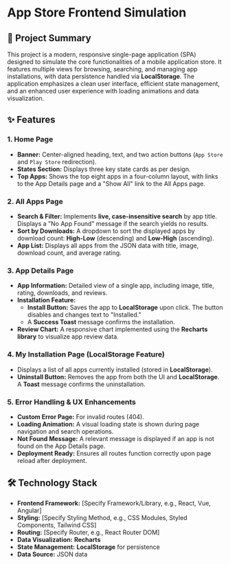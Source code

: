 
# App Store Frontend Simulation 

## 🚀 Project Summary 

This project is a modern, responsive single-page application (SPA) designed to simulate the core functionalities of a mobile application store. It features multiple views for browsing, searching, and managing app installations, with data persistence handled via **LocalStorage**. The application emphasizes a clean user interface, efficient state management, and an enhanced user experience with loading animations and data visualization.

## ✨ Features

### 1. Home Page
* **Banner:** Center-aligned heading, text, and two action buttons (`App Store` and `Play Store` redirection).
* **States Section:** Displays three key state cards as per design.
* **Top Apps:** Shows the top eight apps in a four-column layout, with links to the App Details page and a "Show All" link to the All Apps page.

### 2. All Apps Page
* **Search & Filter:** Implements **live, case-insensitive search** by app title. Displays a "No App Found" message if the search yields no results.
* **Sort by Downloads:** A dropdown to sort the displayed apps by download count: **High-Low** (descending) and **Low-High** (ascending).
* **App List:** Displays all apps from the JSON data with title, image, download count, and average rating.

### 3. App Details Page
* **App Information:** Detailed view of a single app, including image, title, rating, downloads, and reviews.
* **Installation Feature:**
    * **Install Button:** Saves the app to **LocalStorage** upon click. The button disables and changes text to "Installed."
    * A **Success Toast** message confirms the installation.
* **Review Chart:** A responsive chart implemented using the **Recharts library** to visualize app review data.

### 4. My Installation Page (LocalStorage Feature)
* Displays a list of all apps currently installed (stored in **LocalStorage**).
* **Uninstall Button:** Removes the app from both the UI and **LocalStorage**. A **Toast** message confirms the uninstallation.

### 5. Error Handling & UX Enhancements
* **Custom Error Page:** For invalid routes (404).
* **Loading Animation:** A visual loading state is shown during page navigation and search operations.
* **Not Found Message:** A relevant message is displayed if an app is not found on the App Details page.
* **Deployment Ready:** Ensures all routes function correctly upon page reload after deployment.

## 🛠️ Technology Stack

* **Frontend Framework:** [Specify Framework/Library, e.g., React, Vue, Angular]
* **Styling:** [Specify Styling Method, e.g., CSS Modules, Styled Components, Tailwind CSS]
* **Routing:** [Specify Router, e.g., React Router DOM]
* **Data Visualization:** **Recharts**
* **State Management:** **LocalStorage** for persistence
* **Data Source:** JSON data

